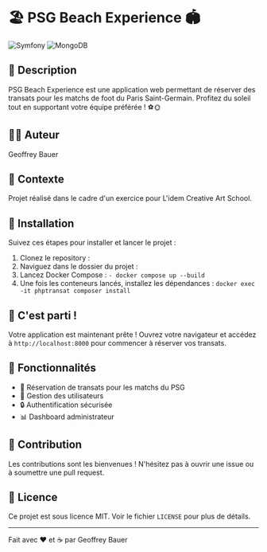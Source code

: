 # 🏖️ PSG Beach Experience 🏟️

![Symfony](https://img.shields.io/badge/Symfony-7.0-000000?style=for-the-badge&logo=symfony&logoColor=white)
![MongoDB](https://img.shields.io/badge/MongoDB-4.4+-47A248?style=for-the-badge&logo=mongodb&logoColor=white)

## 📝 Description

PSG Beach Experience est une application web permettant de réserver des transats pour les matchs de foot du Paris Saint-Germain. Profitez du soleil tout en supportant votre équipe préférée ! ⚽🌞

## 🧑‍💻 Auteur

Geoffrey Bauer

## 🏫 Contexte

Projet réalisé dans le cadre d'un exercice pour L'idem Creative Art School.

## 🚀 Installation

Suivez ces étapes pour installer et lancer le projet :

1. Clonez le repository :
2. Naviguez dans le dossier du projet :
3. Lancez Docker Compose :
   `- docker compose up --build`
4. Une fois les conteneurs lancés, installez les dépendances :
   `docker exec -it phptransat composer install`
 ## 🎉 C'est parti !

Votre application est maintenant prête ! Ouvrez votre navigateur et accédez à `http://localhost:8000` pour commencer à réserver vos transats.

## 🌟 Fonctionnalités

- 📅 Réservation de transats pour les matchs du PSG
- 👥 Gestion des utilisateurs
- 🔒 Authentification sécurisée
- 📊 Dashboard administrateur

## 🤝 Contribution

Les contributions sont les bienvenues ! N'hésitez pas à ouvrir une issue ou à soumettre une pull request.

## 📜 Licence

Ce projet est sous licence MIT. Voir le fichier `LICENSE` pour plus de détails.

---

Fait avec ❤️ et ☕ par Geoffrey Bauer
